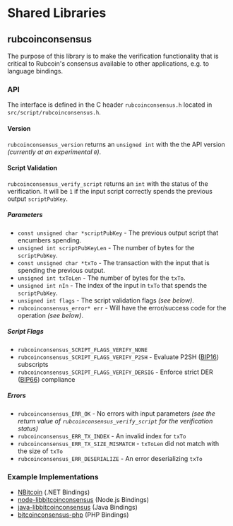 Shared Libraries
================

## rubcoinconsensus

The purpose of this library is to make the verification functionality that is critical to Rubcoin's consensus available to other applications, e.g. to language bindings.

### API

The interface is defined in the C header `rubcoinconsensus.h` located in  `src/script/rubcoinconsensus.h`.

#### Version

`rubcoinconsensus_version` returns an `unsigned int` with the the API version *(currently at an experimental `0`)*.

#### Script Validation

`rubcoinconsensus_verify_script` returns an `int` with the status of the verification. It will be `1` if the input script correctly spends the previous output `scriptPubKey`.

##### Parameters
- `const unsigned char *scriptPubKey` - The previous output script that encumbers spending.
- `unsigned int scriptPubKeyLen` - The number of bytes for the `scriptPubKey`.
- `const unsigned char *txTo` - The transaction with the input that is spending the previous output.
- `unsigned int txToLen` - The number of bytes for the `txTo`.
- `unsigned int nIn` - The index of the input in `txTo` that spends the `scriptPubKey`.
- `unsigned int flags` - The script validation flags *(see below)*.
- `rubcoinconsensus_error* err` - Will have the error/success code for the operation *(see below)*.

##### Script Flags
- `rubcoinconsensus_SCRIPT_FLAGS_VERIFY_NONE`
- `rubcoinconsensus_SCRIPT_FLAGS_VERIFY_P2SH` - Evaluate P2SH ([BIP16](https://github.com/bitcoin/bips/blob/master/bip-0016.mediawiki)) subscripts
- `rubcoinconsensus_SCRIPT_FLAGS_VERIFY_DERSIG` - Enforce strict DER ([BIP66](https://github.com/bitcoin/bips/blob/master/bip-0066.mediawiki)) compliance

##### Errors
- `rubcoinconsensus_ERR_OK` - No errors with input parameters *(see the return value of `rubcoinconsensus_verify_script` for the verification status)*
- `rubcoinconsensus_ERR_TX_INDEX` - An invalid index for `txTo`
- `rubcoinconsensus_ERR_TX_SIZE_MISMATCH` - `txToLen` did not match with the size of `txTo`
- `rubcoinconsensus_ERR_DESERIALIZE` - An error deserializing `txTo`

### Example Implementations
- [NBitcoin](https://github.com/NicolasDorier/NBitcoin/blob/master/NBitcoin/Script.cs#L814) (.NET Bindings)
- [node-libbitcoinconsensus](https://github.com/bitpay/node-libbitcoinconsensus) (Node.js Bindings)
- [java-libbitcoinconsensus](https://github.com/dexX7/java-libbitcoinconsensus) (Java Bindings)
- [bitcoinconsensus-php](https://github.com/Bit-Wasp/bitcoinconsensus-php) (PHP Bindings)
